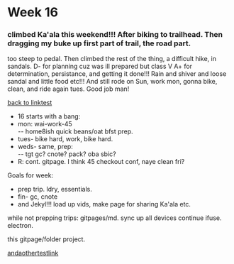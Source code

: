 # Week 16  
 
 
###  climbed Ka'ala this weekend!!!  After biking to trailhead.  Then dragging my buke up first part of trail, the road part.  
too steep to pedal.  Then climbed the rest of the thing, a difficult hike, in sandals.  D- for planning cuz was ill prepared but class V A+ for determination, persistance, and getting it done!!!  Rain and shiver and loose sandal and little food etc!!!  And still rode on Sun, work mon, gonna bike, clean, and ride again tues.  Good job man!   

[back to linktest](linktest.md)


- 16 starts with a bang:
- mon:  wai-work-45  
--  home8ish quick beans/oat bfst prep.
- tues- bike hard, work, bike hard.  
- weds- same, prep:  
-- tgt gc?  cnote? pack? oba sbic?  
- R: cont.  gitpage.  I think 45 checkout conf, naye clean fri?  

Goals for week:  
- prep trip. ldry, essentials.  
-  fin- gc, cnote  
-  and Jekyl!!!  load up vids, make page for sharing Ka'ala etc.  

while not prepping trips:  gitpages/md.  sync up all devices
continue ifuse.
electron.  

this gitpage/folder project.

[andaothertestlink](anothertestlink.md)


